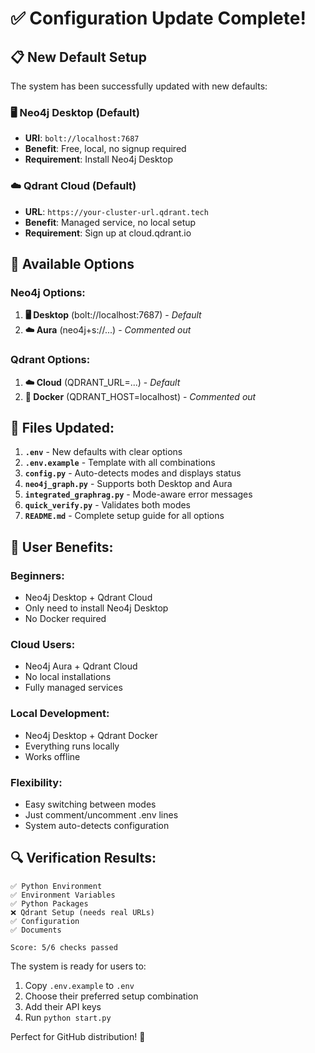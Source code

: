 # ✅ Configuration Update Complete!

## 📋 New Default Setup

The system has been successfully updated with new defaults:

### 🖥️ **Neo4j Desktop (Default)**
- **URI**: `bolt://localhost:7687`
- **Benefit**: Free, local, no signup required
- **Requirement**: Install Neo4j Desktop

### ☁️ **Qdrant Cloud (Default)**  
- **URL**: `https://your-cluster-url.qdrant.tech`
- **Benefit**: Managed service, no local setup
- **Requirement**: Sign up at cloud.qdrant.io

## 🔄 Available Options

### Neo4j Options:
1. **🖥️ Desktop** (bolt://localhost:7687) - *Default*
2. **☁️ Aura** (neo4j+s://...) - *Commented out*

### Qdrant Options:
1. **☁️ Cloud** (QDRANT_URL=...) - *Default*
2. **🐳 Docker** (QDRANT_HOST=localhost) - *Commented out*

## 📁 Files Updated:

1. **`.env`** - New defaults with clear options
2. **`.env.example`** - Template with all combinations
3. **`config.py`** - Auto-detects modes and displays status
4. **`neo4j_graph.py`** - Supports both Desktop and Aura
5. **`integrated_graphrag.py`** - Mode-aware error messages
6. **`quick_verify.py`** - Validates both modes
7. **`README.md`** - Complete setup guide for all options

## 🎯 User Benefits:

### **Beginners**: 
- Neo4j Desktop + Qdrant Cloud
- Only need to install Neo4j Desktop
- No Docker required

### **Cloud Users**:
- Neo4j Aura + Qdrant Cloud  
- No local installations
- Fully managed services

### **Local Development**:
- Neo4j Desktop + Qdrant Docker
- Everything runs locally
- Works offline

### **Flexibility**:
- Easy switching between modes
- Just comment/uncomment .env lines
- System auto-detects configuration

## 🔍 Verification Results:

```
✅ Python Environment
✅ Environment Variables  
✅ Python Packages
❌ Qdrant Setup (needs real URLs)
✅ Configuration
✅ Documents

Score: 5/6 checks passed
```

The system is ready for users to:
1. Copy `.env.example` to `.env`
2. Choose their preferred setup combination
3. Add their API keys
4. Run `python start.py`

Perfect for GitHub distribution! 🚀
